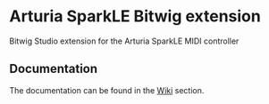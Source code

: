 # Arturia SparkLE Bitwig extension
Bitwig Studio extension for the Arturia SparkLE MIDI controller

## Documentation
The documentation can be found in the [Wiki](https://github.com/ArthurVimond/arturia-sparkle-bitwig-extension/wiki) section.